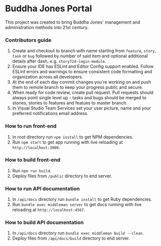 # Buddha Jones Portal

This project was created to bring Buddha Jones' management and administration methods into 21st century.

### Contributors guide

1. Create and checkout to branch with name starting from `feature`, `story`, `task` or `bug` followed by number of said item and optional additional details after dash, e.g. `story724-login-module`.
2. Ensure your IDE has ESLint and Editor Config support enabled. Follow ESLint errors and warnings to ensure consistent code formatting and organization across all developers.
3. At the end of each day commit changes you're working on and push them to remote branch to keep your progress public and secure.
4. When ready for code review, create pull request. Pull requests should always point single level up - tasks and bugs should be merged to stories, stories to features and featues to master branch.
5. In Visual Studio Team Services set your user picture, name and your preferred notifications email address.

### How to run front-end

1. In root directory run `npm install` to get NPM dependencies.
2. Run `npm start` to get app running with live reloading at `http://localhost:3000`.

### How to build front-end

1. Run `npm run build`.
2. Deploy files from `/public` directory to end server.

### How to run API documentation

1. In `/api/docs` directory run `bundle install` to get Ruby dependencies.
2. Run `bundle exec middleman server` to get docs running with live reloading at `http://localhost:4567`.

### How to build API documentation

1. In `/api/docs` directory run `bundle exec middleman build --clean`.
2. Deploy files from `/api/docs/build` directory to end server.
